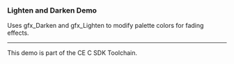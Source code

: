 ### Lighten and Darken Demo

Uses gfx_Darken and gfx_Lighten to modify palette colors for fading effects.

---

This demo is part of the CE C SDK Toolchain.
